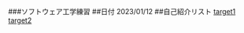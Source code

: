 ###ソフトウェア工学練習
##日付
2023/01/12
##自己紹介リスト
[target1](https://github.com/Ssoya1105/hello-world/blob/main/intro.md)
[target2](https://github.com/Ssoya1105/hello-world/blob/main/intro2.md)

